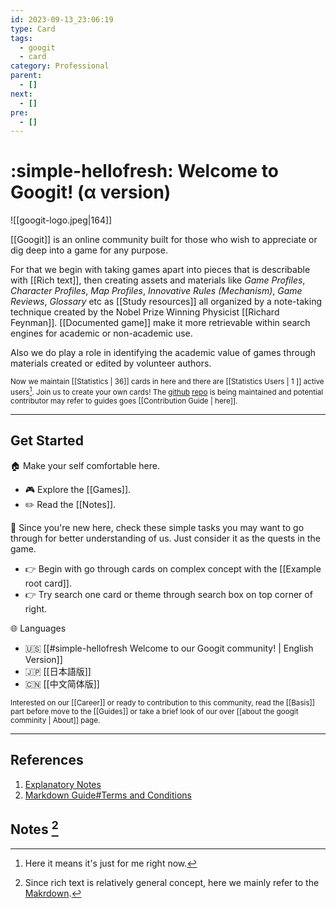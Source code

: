 ```yaml
---
id: 2023-09-13_23:06:19
type: Card
tags:
  - googit
  - card
category: Professional
parent:
  - []
next:
  - []
pre:
  - []
---
```

# :simple-hellofresh: Welcome to Googit! (α version)
<span class="float-left mr-2.5">![[googit-logo.jpeg|164]]</span>

<span>

[[Googit]] is an online community built for those who wish to appreciate or dig deep into a game for any purpose. 

For that we begin with taking games apart into pieces that is describable with [[Rich text]], then creating assets and materials like _Game Profiles_, _Character Profiles_, _Map Profiles_, _Innovative Rules (Mechanism)_, _Game Reviews_, _Glossary_ etc as [[Study resources]] all organized by a note-taking technique created by the Nobel Prize Winning Physicist [[Richard Feynman]]. [[Documented game]] make it more retrievable within search engines for academic or non-academic use.
</span>

Also we do play a role in identifying the academic value of games through materials created or edited by volunteer authors.

<sub class="">Now we maintain [[Statistics | 36]] cards in here and there are [[Statistics Users | 1 ]] active users[^1]. Join us to create your own cards! The [github](https://en.wikipedia.org/wiki/GitHub) [repo](https://github.com/talkbear/googit) is being maintained and potential contributor may refer to guides goes [[Contribution Guide | here]].</sub>

---

## Get Started



🏠   Make your self comfortable here.

- 🎮 Explore the [[Games]].
- ✏️ Read the [[Notes]].


🎯  Since you're new here, check these simple tasks you may want to go through for better understanding of us. Just consider it as the quests in the game.

- 👉 Begin with go through cards on complex concept with the [[Example root card]].
- 👉 Try search one card or theme through search box on top corner of right.

🌐 Languages

- 🇺🇸 [[#simple-hellofresh Welcome to our Googit community! | English Version]]
- 🇯🇵 [[日本語版]]
- 🇨🇳  [[中文简体版]]

<sub>Interested on our [[Career]] or ready to contribution to this community, read the [[Basis]] part before move to the [[Guides]] or take a brief look of our over [[about the googit comminity | About]] page.<sub>

---


## References

1. [Explanatory Notes](https://en.wikipedia.org/wiki/Help:Explanatory_notes)
2. [Markdown Guide#Terms and Conditions](https://www.markdownguide.org/terms-and-conditions)


## Notes [^2]

[^1]: Here it means it's just for me right now.
[^2]: Since rich text is relatively general concept, here we mainly refer to the [Makrdown](https://en.wikipedia.org/wiki/Markdown).